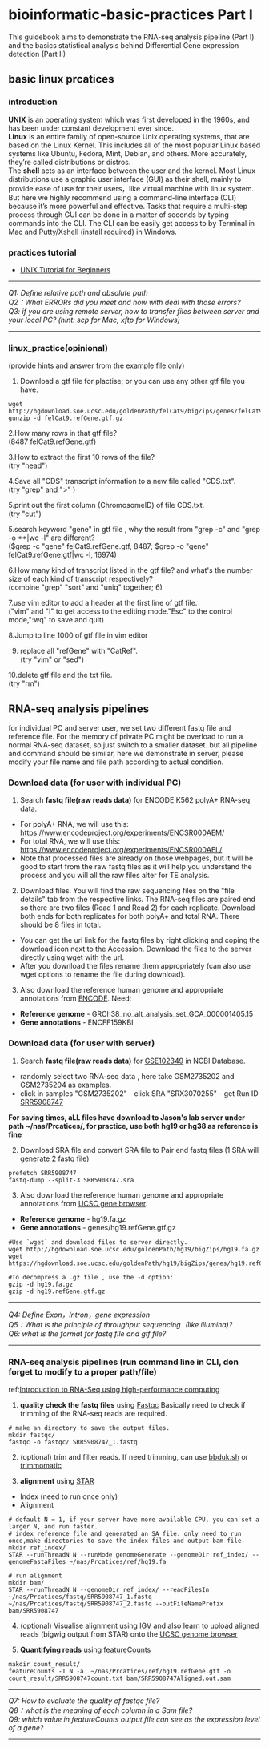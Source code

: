 # bioinformatic-basic-practices   Part I

This guidebook aims to demonstrate the RNA-seq analysis pipeline (Part I) and the basics statistical analysis behind Differential Gene expression detection (Part II) 

## basic linux prcatices  

### introduction
**UNIX** is an operating system which was first developed in the 1960s, and has been under constant development ever since.  
**Linux** is an entire family of open-source Unix operating systems, that are based on the Linux Kernel. This includes all of the most popular Linux based systems like Ubuntu, Fedora, Mint, Debian, and others. More accurately, they’re called distributions or distros.  
The **shell** acts as an interface between the user and the kernel. Most Linux distributions use a graphic user interface (GUI) as their shell, mainly to provide ease of use for their users，like virtual machine with linux system.  But here we highly recommend using a command-line interface (CLI) because it’s more powerful and effective. Tasks that require a multi-step process through GUI can be done in a matter of seconds by typing commands into the CLI.  The CLI can be easily get access to by Terminal in Mac and Putty/Xshell (install required) in Windows.

### practices tutorial
  - [UNIX Tutorial for Beginners](http://www.ee.surrey.ac.uk/Teaching/Unix/)

*************************************************************
*Q1: Define relative path and absolute path*  
*Q2：What ERRORs did you meet and how with deal with those errors?*  
*Q3: if you are using remote server, how to transfer files between server and your local PC? (hint: scp for Mac, xftp for Windows)*   
*************************************************************

### linux_practice(opinional) 
(provide hints and answer from the example file only)  

1. Download a gtf file for plactise; or you can use any other gtf file you have.
```
wget http://hgdownload.soe.ucsc.edu/goldenPath/felCat9/bigZips/genes/felCat9.refGene.gtf.gz
gunzip -d felCat9.refGene.gtf.gz
```

2.How many rows in that gtf file?    
(8487 felCat9.refGene.gtf)  
  
3.How to extract the first 10 rows of the file?  
(try "head")  
  
4.Save all "CDS" transcript information to a new file called "CDS.txt".  
(try "grep" and ">" )  
  
5.print out the first column (ChromosomeID) of file CDS.txt.  
(try "cut")

5.search keyword "gene" in gtf file , why the result from "grep -c" and "grep -o \*\*|wc -l" are different?  
($grep -c "gene" felCat9.refGene.gtf, 8487; $grep -o "gene" felCat9.refGene.gtf|wc -l, 16974)  

6.How many kind of transcript listed in the gtf file? and what's the number size of each kind of transcript respectively?  
(combine "grep" "sort" and "uniq" together; 6)  
  
7.use vim editor to add a header at the first line  of gtf file.  
("vim" and "I" to get access to the editing mode."Esc" to the control mode,":wq" to save and quit)  
  
8.Jump to line 1000 of gtf file in vim editor  

9. replace all "refGene" with "CatRef".  
(try "vim" or "sed")

10.delete gtf file and the txt file.  
(try "rm")  
    
    
## RNA-seq analysis pipelines  
for individual PC and server user, we set two different fastq file and reference file. For the memory of private PC might be overload to run a normal RNA-seq dataset, so just switch to a smaller dataset. but all pipeline and command should be similar, here we demonstrate in server, please modify your file name and file path according to actual condition.  


### Download data (for user with individual PC)

1.  Search **fastq file(raw reads data)** for ENCODE K562 polyA+ RNA-seq data.  
  - For polyA+ RNA, we will use this: https://www.encodeproject.org/experiments/ENCSR000AEM/
  - For total RNA, we will use this: https://www.encodeproject.org/experiments/ENCSR000AEL/
  - Note that processed files are already on those webpages, but it will be good to start from the raw fastq files as it will help you understand the process and you will all   the raw files alter for TE analysis.  
  
2. Download files. You will find the raw sequencing files on the "file details" tab from the respective links. The RNA-seq files are paired end so there are two files (Read 1 and Read 2) for each replicate. Download both ends for both replicates for both polyA+ and total RNA. There should be 8 files in total.
  - You can get the url link for the fastq files by right clicking and coping the download icon next to the Accession. Download the files to the server directly using wget with the url.
  - After you download the files rename them appropriately (can also use wget options to rename the file during download).
3. Also download the reference human genome and appropriate annotations from [ENCODE](https://www.encodeproject.org/data-standards/reference-sequences/). Need:
  - **Reference genome** - GRCh38_no_alt_analysis_set_GCA_000001405.15
  - **Gene annotations** - ENCFF159KBI  
  
  
### Download data (for user with server)  

1. Search **fastq file(raw reads data)** for [GSE102349](https://www.ncbi.nlm.nih.gov/geo/query/acc.cgi?acc=GSE102349) in NCBI Database.
  - randomly select two RNA-seq data , here take GSM2735202 and GSM2735204 as examples.
  - click in samples "GSM2735202" - click SRA "SRX3070255" - get Run ID [SRR5908747](https://trace.ncbi.nlm.nih.gov/Traces/sra/?run=SRR5908747)
  
 **For saving times, aLL files have download to Jason's lab server under path ~/nas/Prcatices/, for practice, use both hg19 or hg38 as reference is fine**
 
2. Download SRA file and convert SRA file to Pair end fastq files (1 SRA will generate 2 fastq file)
  ```
  prefetch SRR5908747
  fastq-dump --split-3 SRR5908747.sra
  ```
  
3.  Also download the reference human genome and appropriate annotations from [UCSC gene browser](https://hgdownload.soe.ucsc.edu/downloads.html#human).
  - **Reference genome** - hg19.fa.gz  
  - **Gene annotations** - genes/hg19.refGene.gtf.gz  
  ```
  #Use `wget` and download files to server directly.
  wget http://hgdownload.soe.ucsc.edu/goldenPath/hg19/bigZips/hg19.fa.gz
  wget https://hgdownload.soe.ucsc.edu/goldenPath/hg19/bigZips/genes/hg19.refGene.gtf.gz
  
  #To decompress a .gz file , use the -d option:
  gzip -d hg19.fa.gz
  gzip -d hg19.refGene.gtf.gz
  ```
  
*************************************************************
*Q4: Define Exon，Intron，gene expression*  
*Q5：What is the principle of throughput sequencing（like illumina)?*  
*Q6: what is the format for fastq file and gtf file?*   
*************************************************************




  
### RNA-seq analysis pipelines  (run command line in CLI, don forget to modify to a proper path/file)  
ref:[Introduction to RNA-Seq using high-performance computing](https://hbctraining.github.io/Intro-to-rnaseq-hpc-O2/lessons/03_alignment.html)  

1. **quality check the fastq files** using [Fastqc](https://www.bioinformatics.babraham.ac.uk/projects/fastqc/) Basically need to check if trimming of the RNA-seq reads are required.  
```
# make an directory to save the output files.
mkdir fastqc/
fastqc -o fastqc/ SRR5908747_1.fastq
```  

2. (optional)  trim and filter reads.
If need trimming, can use [bbduk.sh](https://jgi.doe.gov/data-and-tools/bbtools/bb-tools-user-guide/bbduk-guide/) or [trimmomatic](http://www.usadellab.org/cms/?page=trimmomatic)
  
3. **alignment** using [STAR](https://github.com/alexdobin/STAR)  
- Index (need to run once only)
- Alignment 

```
# default N = 1, if your server have more available CPU, you can set a larger N, and run faster.
# index reference file and generated an SA file. only need to run once,make directories to save the index files and output bam file.
mkdir ref_index/
STAR --runThreadN N --runMode genomeGenerate --genomeDir ref_index/ --genomeFastaFiles ~/nas/Prcatices/ref/hg19.fa

# run alignment
mkdir bam/
STAR --runThreadN N --genomeDir ref_index/ --readFilesIn ~/nas/Prcatices/fastq/SRR5908747_1.fastq ~/nas/Prcatices/fastq/SRR5908747_2.fastq --outFileNamePrefix bam/SRR5908747
```

  
4. (optional)  Visualise alignment using [IGV](https://software.broadinstitute.org/software/igv/) and also learn to upload aligned reads (bigwig output from STAR) onto the [UCSC genome browser](https://genome.ucsc.edu/)  


5. **Quantifying reads** using [featureCounts](http://subread.sourceforge.net/)  
```
makdir count_result/
featureCounts -T N -a  ~/nas/Prcatices/ref/hg19.refGene.gtf -o count_result/SRR5908747count.txt bam/SRR5908747Aligned.out.sam
``` 


*************************************************************
*Q7: How to evaluate the quality of fastqc file?*  
*Q8：what is the meaning of each column in a Sam file?*  
*Q9: which value in featureCounts output file can see as the expression level of a gene?*   
*************************************************************



  
 
  
  
